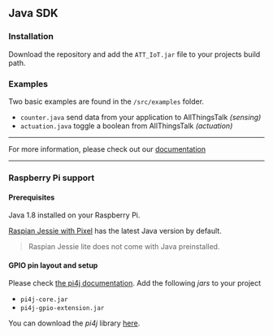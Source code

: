 Java SDK
---

### Installation

Download the repository and add the `ATT_IoT.jar` file to your projects build path.

### Examples

Two basic examples are found in the `/src/examples` folder.
* `counter.java` send data from your application to AllThingsTalk _(sensing)_
* `actuation.java` toggle a boolean from AllThingsTalk _(actuation)_

---

For more information, please check out our [documentation](http://docs.allthingstalk.com/developers/sdk/java)

---

### Raspberry Pi support

#### Prerequisites

Java 1.8 installed on your Raspberry Pi.

[Raspian Jessie with Pixel](https://www.raspberrypi.org/downloads/raspbian/) has the latest Java version by default.

> Raspian Jessie lite does not come with Java preinstalled.

#### GPIO pin layout and setup

Please check [the pi4j documentation](http://pi4j.com/example/control.html).
Add the following _jars_ to your project
* `pi4j-core.jar`
* `pi4j-gpio-extension.jar`

You can download the _pi4j_ library [here](http://pi4j.com/download.html).